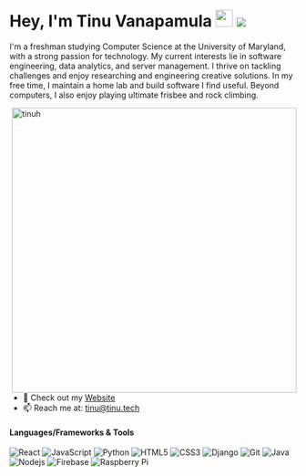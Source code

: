 # Hey, I'm Tinu Vanapamula <img src="https://raw.githubusercontent.com/MartinHeinz/MartinHeinz/master/wave.gif" width="30"> ![](https://visitor-badge.glitch.me/badge?page_id=tinuh.tinuh)

I'm a freshman studying Computer Science at the University of Maryland, with a strong passion for technology. My current interests lie in software engineering, data analytics, and server management. I thrive on tackling challenges and enjoy researching and engineering creative solutions. In my free time, I maintain a home lab and build software I find useful. Beyond computers, I also enjoy playing ultimate frisbee and rock climbing.

<img align="right" src="https://github-readme-stats.vercel.app/api?username=tinuh&show_icons=true&theme=gotham" alt="tinuh" width="500" mb="12px" />

- 📝 Check out my [Website](https://tinu.tech)
- 📫 Reach me at: [tinu@tinu.tech](mailto:tinu@tinu.tech)

#### Languages/Frameworks & Tools
![React](https://img.shields.io/badge/-React-black?style=flat-square&logo=react)
![JavaScript](https://img.shields.io/badge/-JavaScript-black?style=flat-square&logo=javascript)
![Python](https://img.shields.io/badge/-Python-black?style=flat-square&logo=Python)
![HTML5](https://img.shields.io/badge/-HTML5-black?style=flat-square&logo=html5)
![CSS3](https://img.shields.io/badge/-CSS3-black?style=flat-square&logo=css3)
![Django](https://img.shields.io/badge/-Django-black?style=flat-square&logo=Django)
![Git](https://img.shields.io/badge/-Git-black?style=flat-square&logo=git)
![Java](https://img.shields.io/badge/-Java-black?style=flat-square&logo=java)
![Nodejs](https://img.shields.io/badge/-Nodejs-black?style=flat-square&logo=Node.js)
![Firebase](https://img.shields.io/badge/-Firebase-black?style=flat-square&logo=Firebase)
![Raspberry Pi](https://img.shields.io/badge/-Raspberry%20Pi-black?style=flat-square&logo=Raspberry-Pi)
